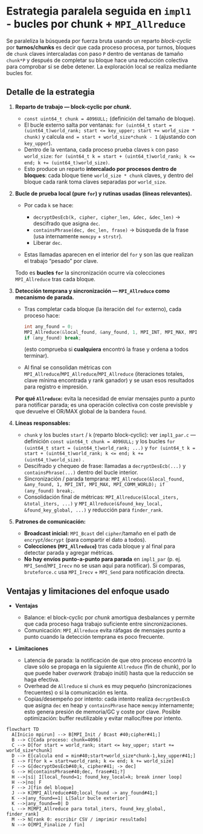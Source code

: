# Estrategia paralela seguida en `impl1` - bucles por chunk + `MPI_Allreduce`

Se paraleliza la búsqueda por fuerza bruta usando un reparto *block-cyclic* por **turnos/chunks** es decir que cada proceso procesa, por turnos, bloques de `chunk` claves intercaladas con paso `P` dentro de ventanas de tamaño `chunk*P` y después de completar su bloque hace una reducción colectiva para comprobar si se debe detener. La exploración local se realiza mediante bucles for.

## Detalle de la estrategia

1. **Reparto de trabajo — block-cyclic por *chunk*.**

   - `const uint64_t chunk = 4096ULL;` (definición del tamaño de bloque).
   - El bucle externo salta por ventanas: `for (uint64_t start = (uint64_t)world_rank; start <= key_upper; start += world_size * chunk)` y calcula `end = start + world_size*chunk - 1` (ajustando con `key_upper`).
   - Dentro de la ventana, cada proceso prueba claves `k` con paso `world_size`: `for (uint64_t k = start + (uint64_t)world_rank; k <= end; k += (uint64_t)world_size)`.
   - Esto produce un reparto **intercalado por procesos dentro de bloques**: cada bloque tiene `world_size * chunk` claves, y dentro del bloque cada rank toma claves separadas por `world_size`.

2. **Bucle de prueba local (pure `for`) y rutinas usadas (líneas relevantes).**

   - Por cada `k` se hace:

     - `decryptDesEcb(k, cipher, cipher_len, &dec, &dec_len)` → descifrado que asigna `dec`.
     - `containsPhrase(dec, dec_len, frase)` → búsqueda de la frase (usa internamente `memcpy` + `strstr`).
     - Liberar `dec`.
   - Estas llamadas aparecen en el interior del `for` y son las que realizan el trabajo “pesado” por clave.

    Todo es **bucles `for`** la sincronización ocurre vía colecciones `MPI_Allreduce` tras cada bloque.

3. **Detección temprana y sincronización — `MPI_Allreduce` como mecanismo de parada.**

   - Tras completar cada bloque (la iteración del `for` externo), cada proceso hace:

     ```c
     int any_found = 0;
     MPI_Allreduce(&local_found, &any_found, 1, MPI_INT, MPI_MAX, MPI_COMM_WORLD);
     if (any_found) break;
     ```

     (esto comprueba si **cualquiera** encontró la frase y ordena a todos terminar).
   - Al final se consolidan métricas con `MPI_Allreduce`/`MPI_Allreduce`/`MPI_Allreduce` (iteraciones totales, clave mínima encontrada y rank ganador) y se usan esos resultados para registro e impresión.

   **Por qué `Allreduce`:** evita la necesidad de enviar mensajes punto a punto para notificar parada; es una operación colectiva con coste previsble y que devuelve el OR/MAX global de la bandera `found`.

4. **Líneas responsables:**

   - `chunk` y los bucles `start` / `k` (reparto block-cyclic): ver `impl1_par.c` — definición `const uint64_t chunk = 4096ULL;` y los bucles `for (uint64_t start = (uint64_t)world_rank; ...)` y `for (uint64_t k = start + (uint64_t)world_rank; k <= end; k += (uint64_t)world_size)` .
   - Descifrado y chequeo de frase: llamadas a `decryptDesEcb(...)` y `containsPhrase(...)` dentro del bucle interior.
   - Sincronización / parada temprana: `MPI_Allreduce(&local_found, &any_found, 1, MPI_INT, MPI_MAX, MPI_COMM_WORLD); if (any_found) break;`.
   - Consolidación final de métricas: `MPI_Allreduce(&local_iters, &total_iters, ...)` y `MPI_Allreduce(&found_key_local, &found_key_global, ...)` y reducción para `finder_rank`.

5. **Patrones de comunicación:**

   - **Broadcast inicial:** `MPI_Bcast` del `cipher`/tamaño en el path de `encrypt`/`decrypt` (para compartir el dato a todos).
   - **Colecciones (`MPI_Allreduce`)** tras cada bloque y al final para detectar parada y agregar métricas.
   - **No hay envíos punto-a-punto para parada** en `impl1_par` (p. ej. `MPI_Send`/`MPI_Irecv` no se usan aquí para notificar). Si comparas, `bruteforce.c` usa `MPI_Irecv` + `MPI_Send` para notificación directa.

## Ventajas y limitaciones del enfoque usado

- **Ventajas**

  - Balance: el block-cyclic por *chunk* amortigua desbalances y permite que cada proceso haga trabajo suficiente entre sincronizaciones.
  - Comunicación: `MPI_Allreduce` evita ráfagas de mensajes punto a punto cuando la detección temprana es poco frecuente.

- **Limitaciones**

  - Latencia de parada: la notificación de que otro proceso encontró la clave sólo se propaga en la siguiente `Allreduce` (fin de chunk), por lo que puede haber *overwork* (trabajo inútil) hasta que la reducción se haga efectiva.
  - Overhead de `Allreduce` si `chunk` es muy pequeño (sincronizaciones frecuentes) o si la comunicación es lenta.
  - Copias/desempeño por intento: cada intento realiza `decryptDesEcb` que asigna `dec` en heap y `containsPhrase` hace `memcpy` internamente; esto genera presión de memoria/GC y coste por clave. Posible optimización: buffer reutilizable y evitar malloc/free por intento.

```mermaid
flowchart TD
  A[Inicio mpirun] --> B[MPI_Init / Bcast #40;cipher#41;]
  B --> C[Cada proceso: chunk=4096]
  C --> D[for start = world_rank; start <= key_upper; start += world_size*chunk]
  D --> E[calcula end = min#40;start+world_size*chunk-1,key_upper#41;]
  E --> F[for k = start+world_rank; k <= end; k += world_size]
  F --> G[decryptDesEcb#40;k, cipher#41; -> dec]
  G --> H[containsPhrase#40;dec, frase#41;?]
  H -->|sí| I[local_found=1; found_key_local=k; break inner loop]
  H -->|no| F
  F --> J[fin del bloque]
  J --> K[MPI_Allreduce#40;local_found -> any_found#41;]
  K -->|any_found==1| L[Salir bucle exterior]
  K -->|any_found==0| D
  L --> M[MPI_Allreduce para total_iters, found_key_global, finder_rank]
  M --> N[rank 0: escribir CSV / imprimir resultado]
  N --> O[MPI_Finalize / fin]
```
